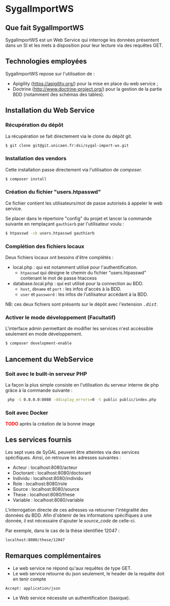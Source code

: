 # SygalImportWS


## Que fait SygalImportWS

SygalImportWS est un Web Service qui interroge les données présentent dans un SI et les mets à disposition pour leur lecture via des requêtes GET.


## Technologies employées

SygalImportWS repose sur l'utilisation de :
* Apigility (https://apigility.org/) pour la mise en place du web service ;
* Doctrine (http://www.doctrine-project.org/) pour la gestion de la partie BDD (notamment des schémas des tables).


## Installation du Web Service

### Récupération du dépôt

La récupération se fait directement via le clone du dépôt git. 

```bash
$ git clone git@git.unicaen.fr:dsi/sygal-import-ws.git
```

### Installation des vendors

Cette installation passe directement via l'utilisation de *composer*.

```bash
$ composer install
```

### Création du fichier "users.htpasswd"

Ce fichier contient les utilisateurs/mot de passe autorisés à appeler le web service.

Se placer dans le répertoire "config" du projet et lancer la commande suivante 
en remplaçant `gauthierb` par l'utilisateur voulu :

```bash
$ htpasswd -cb users.htpasswd gauthierb
```

### Complétion des fichiers locaux

Deux fichiers locaux ont besoins d'être complétés :

  * local.php : qui est notamment utilisé pour l'authentification.
    * `htpasswd` qui désigne le chemin du fichier "users.htpasswd" contenant le mot de passe htaccess 
  * database.local.php : qui est utilisé pour la connection au BDD</tt>.
    * `host`, `dbname` et `port` : les infos d'accés à la BDD.
    * `user` et `password` : les infos de l'utilisateur accédant à la BDD.
 
NB: ces deux fichiers sont présents sur le dépôt avec l'extension <tt>*.dist*</tt>. 

### Activer le mode développement (Facultatif)

L'interface admin permettant de modifier les services n'est accéssible seulement en mode développement.
```bash
$ composer development-enable
``` 


## Lancement du WebService

### Soit avec le built-in serveur PHP
 
 La façon la plus simple consiste en l'utilisation du serveur interne de php grâce à la commande suivante :
 ```bash
  php -S 0.0.0.0:8080 -ddisplay_errors=0 -t public public/index.php
 ```

### Soit avec Docker

<span style='color:red;'>**TODO**</span> après la création de la bonne image 


## Les services fournis
 
Les sept vues de SyGAL peuvent être atteintes via des services spécifiques.
Ainsi, on retrouve les adresses suivantes :
* Acteur : localhost:8080/acteur
* Doctorant : localhost:8080/doctorant
* Individu : localhost:8080/individu
* Role : localhost:8080/role
* Source : localhost:8080/source
* These : localhost:8080/these
* Variable : localhost:8080/variable

L'interrogation directe de ces adresses va retourner l'intégralité des données du BDD.
Afin d'obtenir de les informations spécifiques à une donnée, il est nécessaire d'ajouter le *source_code* de celle-ci.

Par exemple, dans le cas de la thèse identifiée 12047 :

```bash
localhost:8080/these/12047
```

## Remarques complémentaires

* Le web service ne répond qu'aux requêtes de type GET.
* Le web service retourne du json seulement, le header de la requête doit en tenir compte 

```bash
Accept: application/json
```

* Le Web service nécessite un authentification (basique). 
